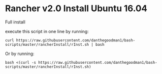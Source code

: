 # Rancher v2.0 Install Ubuntu 16.04
Full install

execute this script in one line by running:

`curl https://raw.githubusercontent.com/danthegoodman1/bash-scripts/master/rancherInstall/rInst.sh | bash`



Or by running:

`bash <(curl -s https://raw.githubusercontent.com/danthegoodman1/bash-scripts/master/rancherInstall/rInst.sh)`
